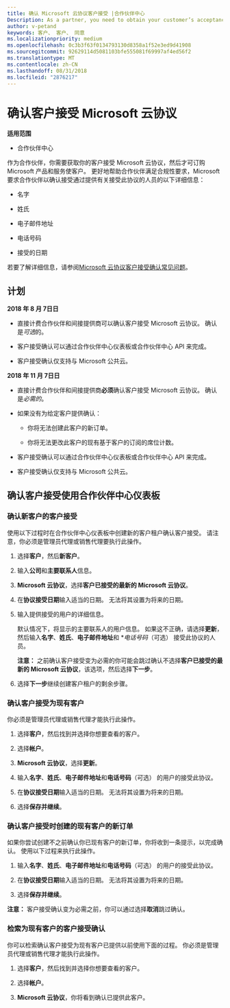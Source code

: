 ```yaml
---
title: 确认 Microsoft 云协议客户接受 |合作伙伴中心
Description: As a partner, you need to obtain your customer’s acceptance of the Microsoft Cloud Agreement before you can order Microsoft products and services for that customer. To better help partners meet compliance requirements, Microsoft asks partners to confirm acceptance by providing certain details regarding the person who accepted the agreement.
author: v-petand
keywords: 客户、 客户、 同意
ms.localizationpriority: medium
ms.openlocfilehash: 0c3b3f63f0134793130d8358a1f52e3ed9d41908
ms.sourcegitcommit: 92629114d5081103bfe555081f69997af4ed56f2
ms.translationtype: MT
ms.contentlocale: zh-CN
ms.lasthandoff: 08/31/2018
ms.locfileid: "2876217"
---
```

# <a name="confirm-customer-acceptance-of-the-microsoft-cloud-agreement"></a>确认客户接受 Microsoft 云协议

**适用范围**
-  合作伙伴中心

作为合作伙伴，你需要获取你的客户接受 Microsoft 云协议，然后才可订购 Microsoft 产品和服务使客户。 更好地帮助合作伙伴满足合规性要求，Microsoft 要求合作伙伴以确认接受通过提供有关接受此协议的人员的以下详细信息： 

-   名字

-   姓氏

-   电子邮件地址

-   电话号码

-   接受的日期

若要了解详细信息，请参阅[Microsoft 云协议客户接受确认常见问题](https://docs.microsoft.com/en-us/partner-center/confirm-consent-faq)。

## <a name="schedule"></a>计划

**2018 年 8 月 7日日**

-   直接计费合作伙伴和间接提供商可以确认客户接受 Microsoft 云协议。 确认是*可选*的。

-   客户接受确认可以通过合作伙伴中心仪表板或合作伙伴中心 API 来完成。

-   客户接受确认仅支持与 Microsoft 公共云。


**2018 年 11 月 7日日**

-   直接计费合作伙伴和间接提供商**必须**确认客户接受 Microsoft 云协议。 确认是*必需的*。

-   如果没有为给定客户提供确认：

    -   你将无法创建此客户的新订单。

    -   你将无法更改此客户的现有基于客户的订阅的席位计数。

-   客户接受确认可以通过合作伙伴中心仪表板或合作伙伴中心 API 来完成。

-   客户接受确认仅支持与 Microsoft 公共云。


## <a name="confirming-customer-acceptance-using-partner-center-dashboard"></a>确认客户接受使用合作伙伴中心仪表板

### <a name="confirm-customer-acceptance-for-a-new-customer"></a>确认新客户的客户接受

使用以下过程时在合作伙伴中心仪表板中创建新的客户租户确认客户接受。 请注意，你必须是管理员代理或销售代理要执行此操作。 
1.  选择**客户**，然后**新客户**。

2.  输入**公司**和**主要联系人**信息。

3.  **Microsoft 云协议**，选择**客户已接受的最新的 Microsoft 云协议**。 

4.  在**协议接受日期**输入适当的日期。 无法将其设置为将来的日期。

5.  输入提供接受的用户的详细信息。 

    默认情况下，将显示的主要联系人的用户信息。 如果这不正确，请选择**更新**，然后输入**名字**、**姓氏**、**电子邮件地址**和 **电话号码*（可选） 接受此协议的人员。

    **注意：** 之前确认客户接受变为必需的你可能会跳过确认不选择**客户已接受的最新的 Microsoft 云协议**，该选项，然后选择**下一步**。

6.  选择**下一步**继续创建客户租户的剩余步骤。

### <a name="confirm-customer-acceptance-for-an-existing-customer"></a>确认客户接受为现有客户

你必须是管理员代理或销售代理才能执行此操作。 

1.  选择**客户**，然后找到并选择你想要查看的客户。 

2.  选择**帐户**。

3.  **Microsoft 云协议**，选择**更新**。

4.  输入**名字**、**姓氏**、**电子邮件地址**和**电话号码**（可选） 的用户的接受此协议。

5.  在**协议接受日期**输入适当的日期。 无法将其设置为将来的日期。

6.  选择**保存并继续**。

### <a name="confirm-customer-acceptance-while-creating-new-order-for-an-existing-customer"></a>确认客户接受时创建的现有客户的新订单

如果你尝试创建不之前确认你已现有客户的新订单，你将收到一条提示，以完成确认。 使用以下过程来执行此操作。 

1.  输入**名字**、**姓氏**、**电子邮件地址**和**电话号码**（可选） 的用户的接受此协议。

2.  在**协议接受日期**输入适当的日期。 无法将其设置为将来的日期。

3.  选择**保存并继续**。

**注意：** 客户接受确认变为必需之前，你可以通过选择**取消**跳过确认。

### <a name="retrieve-confirmation-of-customer-acceptance-for-an-existing-customer"></a>检索为现有客户的客户接受确认

你可以检索确认客户接受为现有客户已提供以前使用下面的过程。 你必须是管理员代理或销售代理才能执行此操作。 

1.  选择**客户**，然后找到并选择你想要查看的客户。 

2.  选择**帐户**。

3.  **Microsoft 云协议**，你将看到确认已提供此客户。

